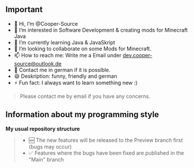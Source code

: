 ## Important

- 👋 Hi, I’m @Cooper-Source
- 👀 I’m interested in Software Development & creating mods for Minecraft Java
- 🌱 I’m currently learning Java & JavaSkript
- 💞️ I’m looking to collaborate on some Mods for Minecraft.
- 📫 How to reach me: Write me a Email under dev.cooper-source@outlook.de
- 📑 Contact me in german if it is possible.
- 😄 Deskription: funny, friendly and german
- ⚡ Fun fact: I always want to learn something new :)

 > Please contact me by email if you have any concerns.

## Information about my programming style

**My usual repository structure**
> - 🆕 The new features will be released to the Preview branch first (bugs may occur)
> - ✅ Features where the bugs have been fixed are published in the "Main" branch
